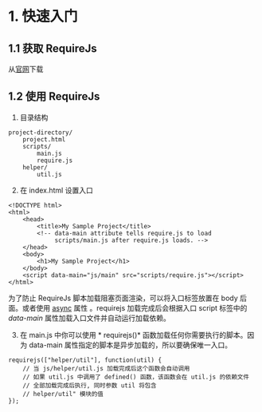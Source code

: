 # 1. 快速入门

## 1.1 获取 RequireJs

从[官网](http://requirejs.org/docs/release/2.3.5/comments/require.js)下载

## 1.2 使用 RequireJs
1. 目录结构

```
project-directory/
    project.html
    scripts/
        main.js
        require.js
    helper/
        util.js
```

2. 在 index.html 设置入口

```
<!DOCTYPE html>
<html>
    <head>
        <title>My Sample Project</title>
        <!-- data-main attribute tells require.js to load
             scripts/main.js after require.js loads. -->
    </head>
    <body>
        <h1>My Sample Project</h1>
    </body>
    <script data-main="js/main" src="scripts/require.js"></script>
</html>
```

为了防止 RequireJs 脚本加载阻塞页面渲染，可以将入口标签放置在 body 后面。或者使用 [async](http://www.growingwiththeweb.com/2014/02/async-vs-defer-attributes.html) 属性 。requirejs 加载完成后会根据入口 script 标签中的 *data-main* 属性加载入口文件并自动运行加载依赖。

3. 在 main.js 中你可以使用 * requirejs()* 函数加载任何你需要执行的脚本。因为 data-main 属性指定的脚本是异步加载的，所以要确保唯一入口。
```
requirejs(["helper/util"], function(util) {
    // 当 js/helper/util.js 加载完成后这个函数会自动调用
    // 如果 util.js 中调用了 defined() 函数，该函数会在 util.js 的依赖文件
    // 全部加载完成后执行, 同时参数 util 将包含
    // helper/util" 模块的值
});
```
